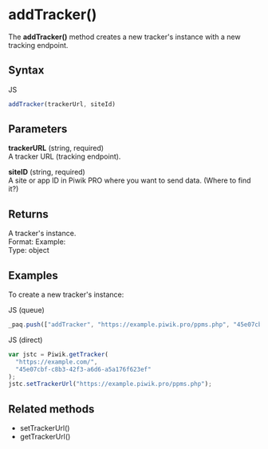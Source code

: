 # addTracker()

The **addTracker()** method creates a new tracker's instance with a new
tracking endpoint.

## Syntax

<div class="tabs">

<div class="group-tab">

JS

``` javascript
addTracker(trackerUrl, siteId)
```

</div>

</div>

## Parameters

**trackerURL** (string, required)  
A tracker URL (tracking endpoint).

**siteID** (string, required)  
A site or app ID in Piwik PRO where you want to send data. (Where to
find it?)

## Returns

A tracker's instance.  
Format: Example:  
Type: object

## Examples

To create a new tracker's instance:

<div class="tabs">

<div class="group-tab">

JS (queue)

``` javascript
_paq.push(["addTracker", "https://example.piwik.pro/ppms.php", "45e07cbf-c8b3-42f3-a6d6-a5a176f623ef"]);
```

</div>

<div class="group-tab">

JS (direct)

``` javascript
var jstc = Piwik.getTracker(
  "https://example.com/",
  "45e07cbf-c8b3-42f3-a6d6-a5a176f623ef"
);
jstc.setTrackerUrl("https://example.piwik.pro/ppms.php");
```

</div>

</div>

## Related methods

  - setTrackerUrl()
  - getTrackerUrl()
